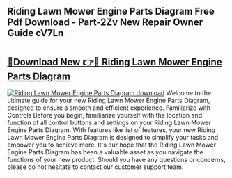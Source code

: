 ## Riding Lawn Mower Engine Parts Diagram Free Pdf Download - Part-2Zv New Repair Owner Guide cV7Ln

# <h2><a href="http://dfr63y.blite.top/?on=Riding+Lawn+Mower+Engine+Parts+Diagram">🔗Download New 👉🔴 Riding Lawn Mower Engine Parts Diagram</a></h2>

[![Riding Lawn Mower Engine Parts Diagram download](https://i.imgur.com/lujVjoI.png)](http://dfr63y.blite.top/?on=Riding+Lawn+Mower+Engine+Parts+Diagram)
Welcome to the ultimate guide for your new Riding Lawn Mower Engine Parts Diagram, designed to ensure a smooth and efficient experience. Familiarize with Controls Before you begin, familiarize yourself with the location and function of all control buttons and settings on your Riding Lawn Mower Engine Parts Diagram. With features like list of features, your new Riding Lawn Mower Engine Parts Diagram is designed to simplify your tasks and empower you to achieve more. It's our hope that the Riding Lawn Mower Engine Parts Diagram has been a valuable asset as you navigate the functions of your new product. Should you have any questions or concerns, please do not hesitate to contact our customer support team.
